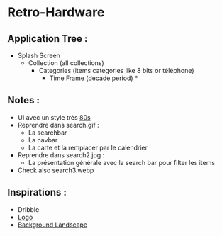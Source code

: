 # Retro-Hardware

## Application Tree :
* Splash Screen
    * Collection (all collections)
        * Categories (items categories like 8 bits or téléphone)
            * Time Frame (decade period)
                *

## Notes :
* UI avec un style très [80s](https://www.shutterstock.com/fr/image-vector/alphabet-80s-retro-font-typography-flyers-1056408161)
* Reprendre dans search.gif :
    * La searchbar
    * La navbar
    * La carte et la remplacer par le calendrier
* Reprendre dans search2.jpg :
    * La présentation générale avec la search bar pour filter les items
* Check also search3.webp

## Inspirations :
* Dribble
* [Logo](https://www.youtube.com/watch?v=y8brTm5aslo)
* [Background Landscape](https://www.freepik.com/free-vector/retro-futuristic-sci-fi-landscape-background-purple-color_5105319.htm#query=sci%20fi%20landscape&position=0)